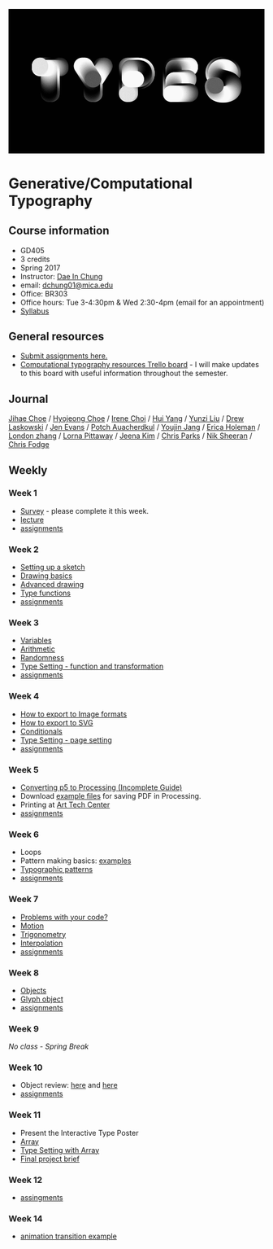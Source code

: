 ![type](images/type-anim.gif)

# Generative/Computational Typography

## Course information
- GD405
- 3 credits
- Spring 2017
- Instructor: [Dae In Chung](http://paperdove.com)
- email: [dchung01@mica.edu](mailto:dchung01@mica.edu)
- Office: BR303
- Office hours: Tue 3-4:30pm & Wed 2:30-4pm (email for an appointment)
- [Syllabus](files/MICA-17SP-GenType-Syllabus.pdf)

## General resources
- [Submit assignments here.](https://drive.google.com/drive/folders/0B6qjLkwjTXyrckNkanhLU3B6bE0?usp=sharing)
- [Computational typography resources Trello board](https://trello.com/b/1P0cgPsv/computational-typography-resources) - I will make updates to this board with useful information throughout the semester.

## Journal
[Jihae Choe](https://trello.com/b/6zwvRPog/sp17-gd403-jihaechoe-journal) / [Hyojeong Choe](https://trello.com/b/Z0vkUN6z/gd403-hyojeong-choi-s-journal) / [Irene Choi](https://trello.com/b/EY5tyNBR/gd405-irene-choi-journal) / [Hui Yang](https://trello.com/b/TjBCxdRt/generative-typography-journal) / [Yunzi Liu](https://trello.com/b/BW74kB5A/gd405-journal) / [Drew Laskowski](https://trello.com/b/U4yjyLRb) / [Jen Evans](https://trello.com/b/EZHt132A/gd405-journal-jen-evans) / [Potch Auacherdkul](https://trello.com/b/ETpH7afq/gd405-journal) / [Youjin Jang](https://trello.com/b/vlwJbRwS/gd405-journal) / [Erica Holeman](https://trello.com/b/ZOLwhgDH/gd-405-erica-s-journal) / [London zhang](https://trello.com/b/tRMvTo51/gd4-5-journal) / [Lorna Pittaway](https://trello.com/b/Jjqr1pHh/gd405-journal) / [Jeena Kim](https://trello.com/b/QFot9CXD/jeena-kim) / [Chris Parks](https://trello.com/b/Y3VdYheE/gd405-journal) / [Nik Sheeran](https://trello.com/b/BOnjHt8Y/gd405-journal) / [Chris Fodge](https://trello.com/b/lMZSpLqS/gd405-journal)


## Weekly
### Week 1
- [Survey](https://goo.gl/forms/h6sAjvGwCG4aXHql1) - please complete it this week.
- [lecture](lectures/w1/lecture.md)
- [assignments](lectures/w1/w1-assignments.md)

### Week 2
- [Setting up a sketch](lectures/w2/setting-up-sketch.md)
- [Drawing basics](lectures/w2/drawing-basics.md) 
- [Advanced drawing](lectures/w2/drawing-advanced.md)
- [Type functions](lectures/w2/type-functions.md)
- [assignments](lectures/w2/w2-assignments.md)

### Week 3
- [Variables](lectures/w3/variables.md)
- [Arithmetic](lectures/w3/arithmetic.md)
- [Randomness](lectures/w3/randomness.md)
- [Type Setting - function and transformation](lectures/w3/type-setting.md)
- [assignments](lectures/w3/w3-assignments.md)

### Week 4
- [How to export to Image formats](lectures/w4/image-export.md)
- [How to export to SVG](lectures/w4/vector-export.md)
- [Conditionals](lectures/w4/conditionals.md)
- [Type Setting - page setting](lectures/w4/type-setting-conditionals.md)
- [assignments](lectures/w4/w4-assignments.md)

### Week 5
- [Converting p5 to Processing (Incomplete Guide)](lectures/w5/convert-p5-to-processing.md)
- Download [example files](files/pdf-saving-in-processing.zip) for saving PDF in Processing.
- Printing at [Art Tech Center](https://www.mica.edu/Academic_Services_and_Libraries/Technology_Systems_and_Services/Technology_Facilities/Art_Tech_Center.html)
- [assignments](lectures/w5/w5-assignments.md)

### Week 6
- Loops
- Pattern making basics: [examples](http://codepen.io/collection/AyaKxK/)
- [Typographic patterns](lectures/w6/type-patterns.md)
- [assignments](lectures/w6/w6-assignments.md)

### Week 7
- [Problems with your code?](lectures/w7/problem-solving-tips.md)
- [Motion](lectures/w7/motion.md)
- [Trigonometry](lectures/w7/trigonometry.md)
- [Interpolation](lectures/w7/interpolation.md)
- [assignments](lectures/w7/w7-assignments.md)

### Week 8
- [Objects](lectures/w8/object.md)
- [Glyph object](lectures/w8/object-glyph.md)
- [assignments](lectures/w8/w8-assignments.md)

### Week 9
*No class - Spring Break*

### Week 10
- Object review: [here](http://codepen.io/cdaein/pen/wJmMpp) and [here](http://codepen.io/cdaein/pen/QpmNOe)
- [assignments](lectures/w10/w10-assignments.md)

### Week 11
- Present the Interactive Type Poster
- [Array](lectures/w11/arrays.md)
- [Type Setting with Array](lectures/w11/array-type-setting.md)
- [Final project brief](lectures/w11/final-project.md)

### Week 12
- [assingments](lectures/w12/w12-assignments.md)

### Week 14

- [animation transition example](http://codepen.io/cdaein/pen/gWadZG)



